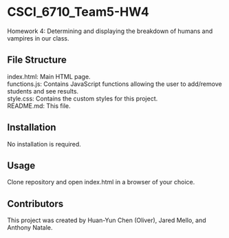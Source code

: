 # CSCI_6710_Team5-HW4
Homework 4: Determining and displaying the breakdown of humans and vampires in our class.

## File Structure
index.html: Main HTML page. <br>
functions.js: Contains JavaScript functions allowing the user to add/remove students and see results. <br>
style.css: Contains the custom styles for this project. <br>
README.md: This file. <br>

## Installation
No installation is required.

## Usage
Clone repository and open index.html in a browser of your choice.

## Contributors
This project was created by Huan-Yun Chen (Oliver), Jared Mello, and Anthony Natale.
